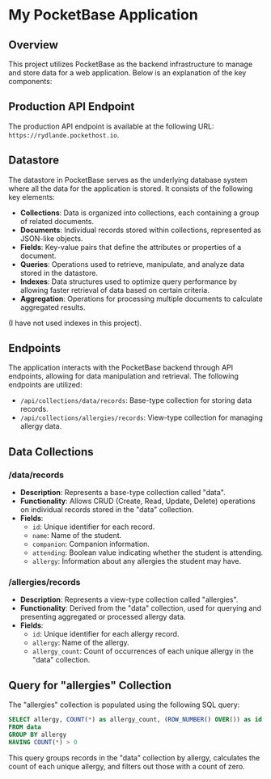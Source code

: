 # My PocketBase Application

## Overview

This project utilizes PocketBase as the backend infrastructure to manage and store data for a web application. Below is an explanation of the key components:

## Production API Endpoint

The production API endpoint is available at the following URL: `https://rydlande.pockethost.io`.

## Datastore

The datastore in PocketBase serves as the underlying database system where all the data for the application is stored. It consists of the following key elements:

- **Collections**: Data is organized into collections, each containing a group of related documents.
- **Documents**: Individual records stored within collections, represented as JSON-like objects.
- **Fields**: Key-value pairs that define the attributes or properties of a document.
- **Queries**: Operations used to retrieve, manipulate, and analyze data stored in the datastore.
- **Indexes**: Data structures used to optimize query performance by allowing faster retrieval of data based on certain criteria.
- **Aggregation**: Operations for processing multiple documents to calculate aggregated results.

(I have not used indexes in this project).

## Endpoints

The application interacts with the PocketBase backend through API endpoints, allowing for data manipulation and retrieval. The following endpoints are utilized:

- `/api/collections/data/records`: Base-type collection for storing data records.
- `/api/collections/allergies/records`: View-type collection for managing allergy data.

## Data Collections

### /data/records

- **Description**: Represents a base-type collection called "data".
- **Functionality**: Allows CRUD (Create, Read, Update, Delete) operations on individual records stored in the "data" collection.
- **Fields**:
  - `id`: Unique identifier for each record.
  - `name`: Name of the student.
  - `companion`: Companion information.
  - `attending`: Boolean value indicating whether the student is attending.
  - `allergy`: Information about any allergies the student may have.

### /allergies/records

- **Description**: Represents a view-type collection called "allergies".
- **Functionality**: Derived from the "data" collection, used for querying and presenting aggregated or processed allergy data.
- **Fields**:
  - `id`: Unique identifier for each allergy record.
  - `allergy`: Name of the allergy.
  - `allergy_count`: Count of occurrences of each unique allergy in the "data" collection.

## Query for "allergies" Collection

The "allergies" collection is populated using the following SQL query:

```sql
SELECT allergy, COUNT(*) as allergy_count, (ROW_NUMBER() OVER()) as id
FROM data
GROUP BY allergy
HAVING COUNT(*) > 0
```

This query groups records in the "data" collection by allergy, calculates the count of each unique allergy, and filters out those with a count of zero.
